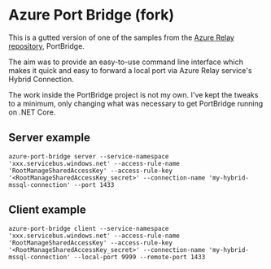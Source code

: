 ﻿# Azure Port Bridge (fork)

This is a gutted version of one of the samples from the [Azure Relay repository](https://github.com/azure/azure-relay), PortBridge.

The aim was to provide an easy-to-use command line interface which makes it quick and easy to forward a local port via Azure Relay service's Hybrid Connection.

The work inside the PortBridge project is not my own. I've kept the tweaks to a minimum, only changing what was necessary to get PortBridge running on .NET Core.

## Server example

    azure-port-bridge server --service-namespace 'xxx.servicebus.windows.net' --access-rule-name 'RootManageSharedAccessKey' --access-rule-key '<RootManageSharedAccessKey_secret>' --connection-name 'my-hybrid-mssql-connection' --port 1433

## Client example

    azure-port-bridge client --service-namespace 'xxx.servicebus.windows.net' --access-rule-name 'RootManageSharedAccessKey' --access-rule-key '<RootManageSharedAccessKey_secret>' --connection-name 'my-hybrid-mssql-connection' --local-port 9999 --remote-port 1433
